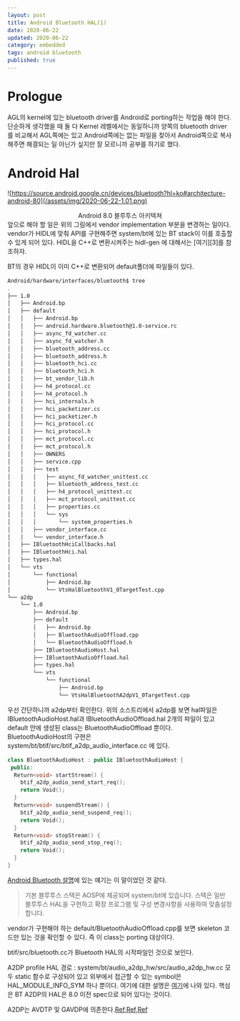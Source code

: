 ```yaml
---
layout: post  
title: Android Bluetooth HAL(1)
date: 2020-06-22
updated: 2020-06-22
category: embedded
tags: android bluetooth
published: true
---
```


# Prologue
AGL의 kernel에 있는 bluetooth driver를 Android로 porting하는 작업을 해야 한다.
단순하게 생각했을 때 둘 다 Kernel 레벨에서는 동일하니까 
양쪽의 bluetooth driver를 비교해서 
AGL쪽에는 있고 Android쪽에는 없는 파일을 찾아서 Android쪽으로 복사해주면
해결되는 일 아닌가 싶지만 
잘 모르니까 공부를 하기로 했다.

# Android Hal 
![https://source.android.google.cn/devices/bluetooth?hl=ko#architecture-android-80](/assets/img/2020-06-22-1.01.png)
<center> Android 8.0 블루투스 아키텍쳐 </center>
앞으로 해야 할 일은 위의 그림에서 vendor implementation 부분을 변경하는 일이다.
vendor가 HIDL에 맞춰 API를 구현해주면 
system/bt에 있는 BT stack이 이를 호출할 수 있게 되어 있다.
HIDL을 C++로 변환시켜주는 hidl-gen 에 대해서는 [여기][3]를 참조하자.

BT의 경우 HIDL이 이미 C++로 변환되어 default폴더에 파일들이 있다.
```bash
Android/hardware/interfaces/bluetooth$ tree
.
├── 1.0
│   ├── Android.bp
│   ├── default
│   │   ├── Android.bp
│   │   ├── android.hardware.bluetooth@1.0-service.rc
│   │   ├── async_fd_watcher.cc
│   │   ├── async_fd_watcher.h
│   │   ├── bluetooth_address.cc
│   │   ├── bluetooth_address.h
│   │   ├── bluetooth_hci.cc
│   │   ├── bluetooth_hci.h
│   │   ├── bt_vendor_lib.h
│   │   ├── h4_protocol.cc
│   │   ├── h4_protocol.h
│   │   ├── hci_internals.h
│   │   ├── hci_packetizer.cc
│   │   ├── hci_packetizer.h
│   │   ├── hci_protocol.cc
│   │   ├── hci_protocol.h
│   │   ├── mct_protocol.cc
│   │   ├── mct_protocol.h
│   │   ├── OWNERS
│   │   ├── service.cpp
│   │   ├── test
│   │   │   ├── async_fd_watcher_unittest.cc
│   │   │   ├── bluetooth_address_test.cc
│   │   │   ├── h4_protocol_unittest.cc
│   │   │   ├── mct_protocol_unittest.cc
│   │   │   ├── properties.cc
│   │   │   └── sys
│   │   │       └── system_properties.h
│   │   ├── vendor_interface.cc
│   │   └── vendor_interface.h
│   ├── IBluetoothHciCallbacks.hal
│   ├── IBluetoothHci.hal
│   ├── types.hal
│   └── vts
│       └── functional
│           ├── Android.bp
│           └── VtsHalBluetoothV1_0TargetTest.cpp
└── a2dp
    └── 1.0
        ├── Android.bp
        ├── default
        │   ├── Android.bp
        │   ├── BluetoothAudioOffload.cpp
        │   └── BluetoothAudioOffload.h
        ├── IBluetoothAudioHost.hal
        ├── IBluetoothAudioOffload.hal
        ├── types.hal
        └── vts
            └── functional
                ├── Android.bp
                └── VtsHalBluetoothA2dpV1_0TargetTest.cpp
```

우선 간단하니까 a2dp부터 확인한다.
위의 소스트리에서 a2dp를 보면 hal파일은 
IBluetoothAudioHost.hal과 IBluetoothAudioOffload.hal 2개의 파일이 있고
default 안에 생성된 class는 BluetoothAudioOffload 뿐이다.
BluetoothAudioHost의 구현은 
system/bt/btif/src/btif_a2dp_audio_interface.cc 에 있다.
```C++
class BluetoothAudioHost : public IBluetoothAudioHost {
 public:
  Return<void> startStream() {
    btif_a2dp_audio_send_start_req();
    return Void();
  }
  Return<void> suspendStream() {
    btif_a2dp_audio_send_suspend_req();
    return Void();
  }
  Return<void> stopStream() {
    btif_a2dp_audio_send_stop_req();
    return Void();
  }
}
```
[Android Bluetooth 설명][1]에 있는 얘기는 이 말이었던 것 같다.
> 기본 블루투스 스택은 AOSP에 제공되며 system/bt에 있습니다. 스택은 일반 블루투스 HAL을 구현하고 확장 프로그램 및 구성 변경사항을 사용하여 맞춤설정합니다.


vendor가 구현해야 하는 default/BluetoothAudioOffload.cpp를 보면 skeleton 코드만 있는 것을 확인할 수 있다. 즉 이 class는 porting 대상이다.

btif/src/bluetooth.cc가 Bluetooth HAL의 시작파일인 것으로 보인다.

A2DP profile HAL 경로 : system/bt/audio_a2dp_hw/src/audio_a2dp_hw.cc
모두 static 함수로 구성되어 있고 외부에서 접근할 수 있는 symbol은 HAL_MODULE_INFO_SYM 하나 뿐이다.
여기에 대한 설명은 [여기][2]에 나와 있다. 핵심은 BT A2DP의 HAL은 8.0 이전 spec으로 되어 있다는 것이다.

A2DP는 AVDTP 및 GAVDP에 의존한다.[Ref][4],[Ref][5],[Ref][6]

[1]:https://source.android.google.cn/devices/bluetooth?hl=ko#architecture-android-80 "Android 8.0 Architecture"
[2]:https://source.android.com/devices/architecture/hal?hl=ko "Legacy HAL"
[3]:http://furmuwon.egloos.com/11335432#3682280 "quick HIDL 실습"
[4]:https://www.poly.com/kr/ko/support/knowledge-base/kb-article-page?lang=ko&urlName=RN8349&type=Product_Information__kav "참고1"
[5]:https://smartits.tistory.com/20 "참고2"
[6]:http://www.hardcopyworld.com/ngine/aduino/index.php/archives/3086 "참고3"